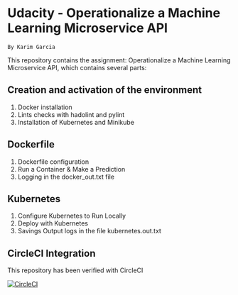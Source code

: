 # Udacity - Operationalize a Machine Learning Microservice API

    By Karim Garcia

This repository contains the assignment: Operationalize a Machine Learning Microservice API, which contains several parts:

## Creation and activation of the environment

 1. Docker installation
 3. Lints checks with hadolint and pylint
 4. Installation of Kubernetes and Minikube

## Dockerfile

 1. Dockerfile configuration 
 2. Run a Container & Make a Prediction 
 3. Logging in the docker_out.txt file

## Kubernetes

 1. Configure Kubernetes to Run Locally 
 2. Deploy with Kubernetes
 3. Savings Output logs in the file kubernetes.out.txt

## CircleCI Integration

This repository has been verified with CircleCI

[![CircleCI](https://circleci.com/gh/karimg75/Operationalize-a-Machine-Learning-Microservice-API.svg?style=svg)](https://circleci.com/gh/karimg75/Operationalize-a-Machine-Learning-Microservice-API)


